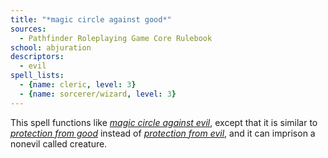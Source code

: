 ```yaml
---
title: "*magic circle against good*"
sources:
  - Pathfinder Roleplaying Game Core Rulebook
school: abjuration
descriptors:
  - evil
spell_lists:
  - {name: cleric, level: 3}
  - {name: sorcerer/wizard, level: 3}
---
```


This spell functions like [*magic circle against evil*](/spells/magic-circle-against-evil/), except that it is similar to [*protection from good*](/spells/protection-from-good/) instead of [*protection from evil*](/spells/protection-from-evil/), and it can imprison a nonevil called creature.

